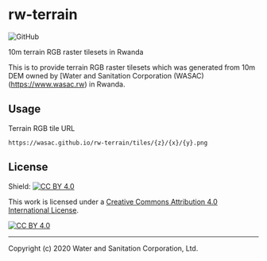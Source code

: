 # rw-terrain
![GitHub](https://img.shields.io/github/license/wasac/rw-terrain)

10m terrain RGB raster tilesets in Rwanda

This is to provide terrain RGB raster tilesets which was generated from 10m DEM owned by [Water and Sanitation Corporation (WASAC)(https://www.wasac.rw) in Rwanda.

## Usage

Terrain RGB tile URL
```
https://wasac.github.io/rw-terrain/tiles/{z}/{x}/{y}.png
```

## License

Shield: [![CC BY 4.0][cc-by-shield]][cc-by]

This work is licensed under a [Creative Commons Attribution 4.0 International
License][cc-by].

[![CC BY 4.0][cc-by-image]][cc-by]

[cc-by]: http://creativecommons.org/licenses/by/4.0/
[cc-by-image]: https://i.creativecommons.org/l/by/4.0/88x31.png
[cc-by-shield]: https://img.shields.io/badge/License-CC%20BY%204.0-lightgrey.svg


---
Copyright (c) 2020 Water and Sanitation Corporation, Ltd.
